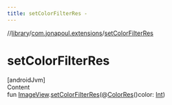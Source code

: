 ```yaml
---
title: setColorFilterRes -
---
```

//[library](../../index.md)/[com.jonapoul.extensions](index.md)/[setColorFilterRes](set-color-filter-res.md)



# setColorFilterRes  
[androidJvm]  
Content  
fun [ImageView](https://developer.android.com/reference/kotlin/android/widget/ImageView.html).[setColorFilterRes](set-color-filter-res.md)(@[ColorRes](https://developer.android.com/reference/kotlin/androidx/annotation/ColorRes.html)()color: [Int](https://kotlinlang.org/api/latest/jvm/stdlib/kotlin/-int/index.html))  



